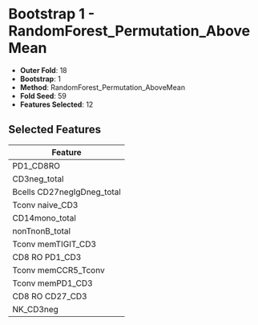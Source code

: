 # Bootstrap 1 - RandomForest_Permutation_AboveMean

- **Outer Fold**: 18
- **Bootstrap**: 1
- **Method**: RandomForest_Permutation_AboveMean
- **Fold Seed**: 59
- **Features Selected**: 12

## Selected Features

| Feature |
|---------|
| PD1_CD8RO |
| CD3neg_total |
| Bcells CD27negIgDneg_total |
| Tconv naive_CD3 |
| CD14mono_total |
| nonTnonB_total |
| Tconv memTIGIT_CD3 |
| CD8 RO PD1_CD3 |
| Tconv memCCR5_Tconv |
| Tconv memPD1_CD3 |
| CD8 RO CD27_CD3 |
| NK_CD3neg |

